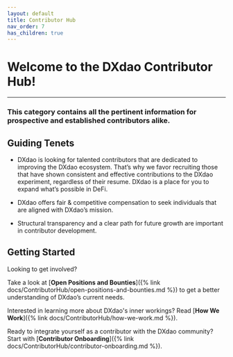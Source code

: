 ```yaml
---
layout: default
title: Contributor Hub
nav_order: 7
has_children: true
---
```


# Welcome to the DXdao Contributor Hub!

___

### This category contains all the pertinent information for prospective and established contributors alike.
  
## Guiding Tenets

-   DXdao is looking for talented contributors that are dedicated to improving the DXdao ecosystem. That’s why we favor recruiting those that have shown consistent and effective contributions to the DXdao experiment, regardless of their resume. DXdao is a place for you to expand what’s possible in DeFi.

-   DXdao offers fair & competitive compensation to seek individuals that are aligned with DXdao’s mission.

-   Structural transparency and a clear path for future growth are important in contributor development.

## Getting Started

Looking to get involved?  
  
Take a look at [**Open Positions and Bounties**]({% link docs/ContributorHub/open-positions-and-bounties.md %}) to get a better understanding of DXdao’s current needs.

Interested in learning more about DXdao's inner workings? Read [**How We Work**]({% link docs/ContributorHub/how-we-work.md %}).  

Ready to integrate yourself as a contributor with the DXdao community? Start with [**Contributor Onboarding**]({% link docs/ContributorHub/contributor-onboarding.md %}).